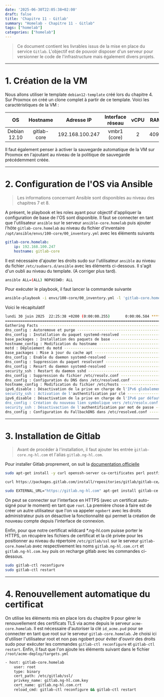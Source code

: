 ```yaml
---
date: '2025-06-30T22:05:38+02:00'
draft: false
title: 'Chapitre 11 - Gitlab'
summary: "Homelab - Chapitre 11 - Gitlab"
tags: ["homelab"]
categories: ["homelab"]
---
```


> Ce document contient les livrables issus de la mise en place du service `Gitlab`. L'objectif est de pouvoir disposer d'un serveur pour versionner le code de l'infrastructure mais également divers projets.

---

# 1. Création de la VM

Nous allons utiliser le template `debian12-template` créé lors du chapitre 4. Sur Proxmox on créé un clone complet à partir de ce template. Voici les caractéristiques de la VM :

| OS      | Hostname     | Adresse IP | Interface réseau | vCPU    | RAM   | Stockage
|:-:    |:-:    |:-:    |:-:    |:-:    |:-:    |:-:
| Debian 12.10     | gitlab-core      | 192.168.100.247    | vmbr1 (core)    | 2     | 4096   | 20Gio

Il faut également penser à activer la sauvegarde automatique de la VM sur Proxmox en l'ajoutant au niveau de la politique de sauvegarde précédemment créée.

---

# 2. Configuration de l'OS via Ansible

> Les informations concernant Ansible sont disponibles au niveau des chapitres 7 et 8.

A présent, le playbook et les roles ayant pour objectif d'appliquer la configuration de base de l'OS sont disponible. Il faut se connecter en tant que l'utilisateur `ansible` sur le serveur `ansible-core.homelab` puis ajouter l'hôte `gitlab-core.homelab` au niveau du fichier d'inventaire `/opt/ansible/envs/100-core/00_inventory.yml` avec les éléments suivants

```yml
gitlab-core.homelab:
    ip: 192.168.100.247
    hostname: gitlab-core
```

Il est nécessaire d'ajouter les droits sudo sur l'utilisateur `ansible` au niveau du fichier `/etc/sudoers.d/ansible` avec les éléments ci-dessous. Il s'agit d'un oubli au niveau du template. (A corriger plus tard).

```bash
ansible ALL=(ALL) NOPASSWD: ALL
```

Pour exécuter le playbook, il faut lancer la commande suivante

```bash
ansible-playbook -i envs/100-core/00_inventory.yml -l 'gitlab-core.homelab,' playbooks/00_config_vm.yml
```

Voici le récapitulatif

```bash
lundi 30 juin 2025  22:25:38 +0200 (0:00:00.255)       0:00:06.584 ************ 
=============================================================================== 
Gathering Facts ----------------------------------------------------------------------------------------------------------- 0.99s
dns_config : Autoremove et purge ------------------------------------------------------------------------------------------ 0.56s
dns_config : Installation du paquet systemd-resolved ---------------------------------------------------------------------- 0.45s
base_packages : Installation des paquets de base -------------------------------------------------------------------------- 0.45s
hostname_config : Modification du hostname -------------------------------------------------------------------------------- 0.43s
motd : Déploiement du motd ------------------------------------------------------------------------------------------------ 0.43s
base_packages : Mise à jour du cache apt ---------------------------------------------------------------------------------- 0.38s
dns_config : Enable du daemon systemd-resolved ---------------------------------------------------------------------------- 0.38s
dns_config : Suppression du paquet resolvconf ----------------------------------------------------------------------------- 0.33s
dns_config : Resart du daemon systemd-resolved ---------------------------------------------------------------------------- 0.29s
security_ssh : Restart du daemon sshd ------------------------------------------------------------------------------------- 0.26s
dns_config : Suppression du fichier /etc/resolv.conf ---------------------------------------------------------------------- 0.18s
dns_config : Configuration du DNS dans /etc/resolved.conf ----------------------------------------------------------------- 0.18s
hostname_config : Modification du fichier /etc/hosts ---------------------------------------------------------------------- 0.18s
ipv6_disable : Désactivation de la prise en charge de l'IPv6 globalement -------------------------------------------------- 0.18s
security_ssh : Activation de l'authentification par clé ------------------------------------------------------------------- 0.13s
ipv6_disable : Désactivation de la prise en charge de l'IPv6 par défaut --------------------------------------------------- 0.13s
dns_config : Création du nouveau lien symbolique vers /etc/resolv.conf ---------------------------------------------------- 0.13s
security_ssh : Désactivaction de l'authentification par mot de passe ------------------------------------------------------ 0.13s
dns_config : Configuration du FallbackDNS dans /etc/resolved.conf --------------------------------------------------------- 0.13s
```

---

# 3. Installation de Gitlab

> Avant de procéder à l'installation, il faut ajouter les entrée ̀`gitlab-core.ng-hl.com` et l'alias `gitlab.ng-hl.com`.

Pour installer Gitlab proprement, on suit la [documentation officielle](https://about.gitlab.com/install/#debian)

```bash
sudo apt-get install -y curl openssh-server ca-certificates perl postfix
```

```bash
curl https://packages.gitlab.com/install/repositories/gitlab/gitlab-ce/script.deb.sh | sudo bash
```

```bash
sudo EXTERNAL_URL="https://gitlab.ng-hl.com" apt-get install gitlab-ce
```

On peut se connecter sur l'interface en HTTPS (avec un certificat auto-signé pour le moment) en tant que `root`. La première chose à faire est de créer un autre utilisateur que l'on va appeler `ngobert` avec les droits administrateur puis on désactive la fonctionnalité qui permet la création de nouveau compte depuis l'interface de connexion.

Enfin, pour que notre certificat wildcard *.ng-hl.com puisse porter le HTTPS, on récupère les fichiers de certificat et la clé privée pour les positionner au niveau du répertoire `/etc/gitlab/ssl` sur le serveur `gitlab-core.homelab` avec respectivement les noms `gitlab.ng-hl.com.crt` et `gitlab.ng-hl.com.key` puis on recharge gitlab avec les commandes ci-dessous.

```bash
sudo gitlab-ctl reconfigure
sudo gitlab-ctl restart
```

---

# 4. Renouvellement automatique du certificat

On utilise les éléments mis en place lors du chapitre 9 pour gérer le renouvellement des certificats TLS via acme depuis le serveur `acme-core.homelab`. Il est nécessaire d'autoriser la clé `id_acme.pud` pour se connecter en tant que root sur le serveur `gitlab-core.homelab`. Je choisi ici d'utiliser l'utilisateur root et non pas ngobert pour éviter d'ouvrir des droits sudo pour exécuter les commandes `gitlab-ctl reconfigure` et `gitlab-ctl restart`. Enfin, il faut que l'on ajoute les éléments suivant dans le fichier `/root/acme-deploy/targets.yml`

```bash
- host: gitlab-core.homelab
    user: root
    type: binary
    cert_path: /etc/gitlab/ssl/
    privkey_name: gitlab.ng-hl.com.key
    cert_name: gitlab.ng-hl.com.crt
    reload_cmd: gitlab-ctl reconfigure && gitlab-ctl restart
```